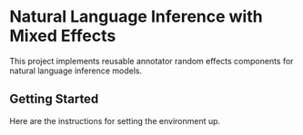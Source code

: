 # Natural Language Inference with Mixed Effects

This project implements reusable annotator random effects components
for natural language inference models.

## Getting Started

Here are the instructions for setting the environment up.